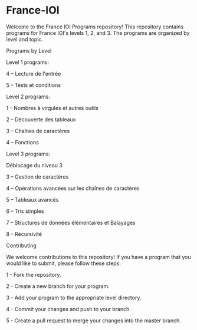 # France-IOI
Welcome to the France IOI Programs repository!
This repository contains programs for France IOI's levels 1, 2, and 3.
The programs are organized by level and topic.

Programs by Level

Level 1 programs:

4 – Lecture de l'entrée

5 – Tests et conditions

Level 2 programs:

1 – Nombres à virgules et autres outils

2 – Découverte des tableaux

3 – Chaînes de caractères

4 – Fonctions

Level 3 programs:

Déblocage du niveau 3

3 – Gestion de caractères

4 – Opérations avancées sur les chaînes de caractères

5 – Tableaux avancés

6 – Tris simples

7 – Structures de données élémentaires et Balayages

8 – Récursivité

Contributing

We welcome contributions to this repository! If you have a program that you would like to submit, please follow these steps:

1 - Fork the repository.

2 - Create a new branch for your program.

3 - Add your program to the appropriate level directory.

4 - Commit your changes and push to your branch.

5 - Create a pull request to merge your changes into the master branch.
